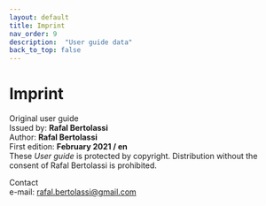 ```yaml
---
layout: default
title: Imprint 
nav_order: 9
description:  "User guide data"
back_to_top: false
---
```


# Imprint

Original user guide  
Issued by:	**Rafal Bertolassi**  
Author:	**Rafal Bertolassi**  
First edition:	**February 2021 / en**  
These *User guide* is protected by copyright. Distribution without the consent of Rafal Bertolassi is prohibited.

Contact  
e-mail: rafal.bertolassi@gmail.com







